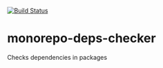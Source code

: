 [![Build Status](https://travis-ci.org/DmitryBogomolov/monorepo-deps-checker.svg?branch=master)](https://travis-ci.org/DmitryBogomolov/monorepo-deps-checker)

# monorepo-deps-checker

Checks dependencies in packages
